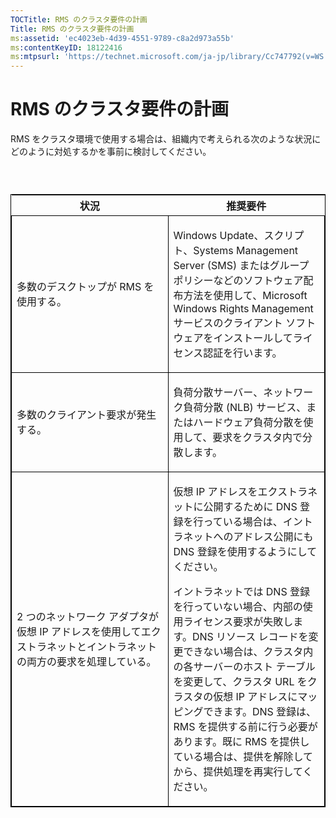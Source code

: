 ```yaml
---
TOCTitle: RMS のクラスタ要件の計画
Title: RMS のクラスタ要件の計画
ms:assetid: 'ec4023eb-4d39-4551-9789-c8a2d973a55b'
ms:contentKeyID: 18122416
ms:mtpsurl: 'https://technet.microsoft.com/ja-jp/library/Cc747792(v=WS.10)'
---
```


RMS のクラスタ要件の計画
========================

RMS をクラスタ環境で使用する場合は、組織内で考えられる次のような状況にどのように対処するかを事前に検討してください。

###  

<p> </p>
<table style="border:1px solid black;">
<colgroup>
<col width="50%" />
<col width="50%" />
</colgroup>
<thead>
<tr class="header">
<th>状況</th>
<th>推奨要件</th>
</tr>
</thead>
<tbody>
<tr class="odd">
<td style="border:1px solid black;"><p>多数のデスクトップが RMS を使用する。</p></td>
<td style="border:1px solid black;"><p>Windows Update、スクリプト、Systems Management Server (SMS) またはグループ ポリシーなどのソフトウェア配布方法を使用して、Microsoft Windows Rights Management サービスのクライアント ソフトウェアをインストールしてライセンス認証を行います。</p></td>
</tr>  
<tr class="even">
<td style="border:1px solid black;"><p>多数のクライアント要求が発生する。</p></td>
<td style="border:1px solid black;"><p>負荷分散サーバー、ネットワーク負荷分散 (NLB) サービス、またはハードウェア負荷分散を使用して、要求をクラスタ内で分散します。</p></td>
</tr>  
<tr class="odd">
<td style="border:1px solid black;"><p>2 つのネットワーク アダプタが仮想 IP アドレスを使用してエクストラネットとイントラネットの両方の要求を処理している。</p></td>
<td style="border:1px solid black;"><p>仮想 IP アドレスをエクストラネットに公開するために DNS 登録を行っている場合は、イントラネットへのアドレス公開にも DNS 登録を使用するようにしてください。</p>
<p>イントラネットでは DNS 登録を行っていない場合、内部の使用ライセンス要求が失敗します。DNS リソース レコードを変更できない場合は、クラスタ内の各サーバーのホスト テーブルを変更して、クラスタ URL をクラスタの仮想 IP アドレスにマッピングできます。DNS 登録は、RMS を提供する前に行う必要があります。既に RMS を提供している場合は、提供を解除してから、提供処理を再実行してください。</p></td>
</tr>
</tbody>
</table>
